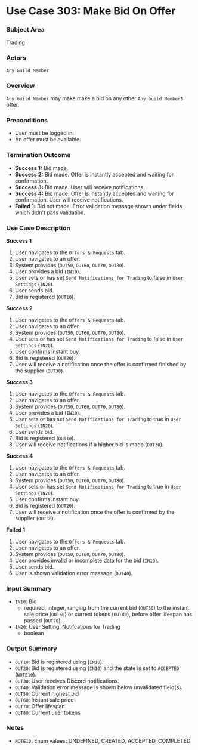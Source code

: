 # Use Case 303: Make Bid On Offer

### Subject Area
Trading

### Actors
`Any Guild Member`

### Overview
`Any Guild Member` may make make a bid on any other `Any Guild Member`s offer.

### Preconditions
- User must be logged in.
- An offer must be available.

### Termination Outcome
- **Success 1:** Bid made.
- **Success 2:** Bid made. Offer is instantly accepted and waiting for confirmation.
- **Success 3:** Bid made. User will receive notifications.
- **Success 4:** Bid made. Offer is instantly accepted and waiting for confirmation. User will receive notifications.
- **Failed 1:** Bid not made. Error validation message shown under fields which didn't pass validation.

### Use Case Description
**Success 1**
1. User navigates to the `Offers & Requests` tab.
2. User navigates to an offer.
3. System provides (`OUT50`, `OUT60`, `OUT70`, `OUT80`).
4. User provides a bid (`IN10`).
5. User sets or has set `Send Notifications for Trading` to false in `User Settings` (`IN20`).
6. User sends bid.
7. Bid is registered (`OUT10`).

**Success 2**
1. User navigates to the `Offers & Requests` tab.
2. User navigates to an offer.
3. System provides (`OUT50`, `OUT60`, `OUT70`, `OUT80`).
4. User sets or has set `Send Notifications for Trading` to false in `User Settings` (`IN20`).
5. User confirms instant buy.
6. Bid is registered (`OUT20`).
7. User will receive a notification once the offer is confirmed finished by the supplier (`OUT30`).

**Success 3**
1. User navigates to the `Offers & Requests` tab.
2. User navigates to an offer.
3. System provides (`OUT50`, `OUT60`, `OUT70`, `OUT80`).
4. User provides a bid (`IN10`).
5. User sets or has set `Send Notifications for Trading` to true in `User Settings` (`IN20`).
6. User sends bid.
7. Bid is registered (`OUT10`).
8. User will receive notifications if a higher bid is made (`OUT30`).

**Success 4**
1. User navigates to the `Offers & Requests` tab.
2. User navigates to an offer.
3. System provides (`OUT50`, `OUT60`, `OUT70`, `OUT80`).
4. User sets or has set `Send Notifications for Trading` to true in `User Settings` (`IN20`).
5. User confirms instant buy.
6. Bid is registered (`OUT20`).
7. User will receive a notification once the offer is confirmed by the supplier (`OUT30`).

**Failed 1**
1. User navigates to the `Offers & Requests` tab.
2. User navigates to an offer.
3. System provides (`OUT50`, `OUT60`, `OUT70`, `OUT80`).
4. User provides invalid or incomplete data for the bid (`IN10`).
5. User sends bid.
6. User is shown validation error message (`OUT40`).

### Input Summary
- `IN10`: Bid
	- required, integer, ranging from the current bid (`OUT50`) to the instant sale price (`OUT60`) or current tokens (`OUT80`), before offer lifespan has passed (`OUT70`)
- `IN20`: User Setting: Notifcations for Trading
	- boolean

### Output Summary
- `OUT10`: Bid is registered using (`IN10`).
- `OUT20`: Bid is registered using (`IN10`) and the state is set to `ACCEPTED` (`NOTE10`).
- `OUT30`: User receives Discord notifications.
- `OUT40`: Validation error message is shown below unvalidated field(s).
- `OUT50`: Current highest bid
- `OUT60`: Instant sale price
- `OUT70`: Offer lifespan
- `OUT80`: Current user tokens

### Notes
- `NOTE10`: Enum values: UNDEFINED, CREATED, ACCEPTED, COMPLETED